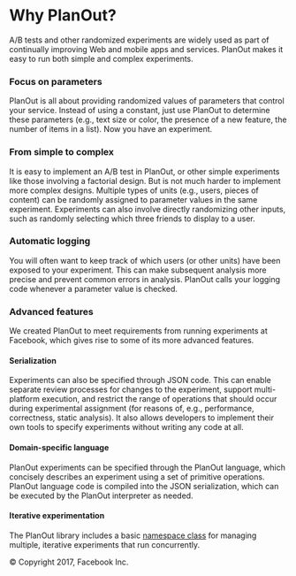 Why PlanOut?
============

A/B tests and other randomized experiments are widely used as part of continually improving Web and mobile apps and services. PlanOut makes it easy to run both simple and complex experiments.

### Focus on parameters

PlanOut is all about providing randomized values of parameters that control your service. Instead of using a constant, just use PlanOut to determine these parameters (e.g., text size or color, the presence of a new feature, the number of items in a list). Now you have an experiment.

### From simple to complex

It is easy to implement an A/B test in PlanOut, or other simple experiments like those involving a factorial design. But is not much harder to implement more complex designs. Multiple types of units (e.g., users, pieces of content) can be randomly assigned to parameter values in the same experiment. Experiments can also involve directly randomizing other inputs, such as randomly selecting which three friends to display to a user.

### Automatic logging

You will often want to keep track of which users (or other units) have been exposed to your experiment. This can make subsequent analysis more precise and prevent common errors in analysis. PlanOut calls your logging code whenever a parameter value is checked.

### Advanced features

We created PlanOut to meet requirements from running experiments at Facebook, which gives rise to some of its more advanced features.

#### Serialization

Experiments can also be specified through JSON code. This can enable separate review processes for changes to the experiment, support multi-platform execution, and restrict the range of operations that should occur during experimental assignment (for reasons of, e.g., performance, correctness, static analysis). It also allows developers to implement their own tools to specify experiments without writing any code at all.

#### Domain-specific language

PlanOut experiments can be specified through the PlanOut language, which concisely describes an experiment using a set of primitive operations. PlanOut language code is compiled into the JSON serialization, which can be executed by the PlanOut interpreter as needed.

#### Iterative experimentation

The PlanOut library includes a basic [namespace class](namespaces.html) for managing multiple, iterative experiments that run concurrently.

© Copyright 2017, Facebook Inc.
